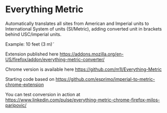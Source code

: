 # Everything Metric
 
Automatically translates all sites from American and Imperial units to International System of units (SI/Metric), adding converted unit in brackets behind USC/imperial units.

Example: 10 feet (3 m)˜

Extension published here
https://addons.mozilla.org/en-US/firefox/addon/everything-metric-converter/

Chrome version is available here https://github.com/m1l/Everything-Metric

Starting code based on https://github.com/esprimo/imperial-to-metric-chrome-extension

You can test conversion in action at
https://www.linkedin.com/pulse/everything-metric-chrome-firefox-milos-paripovic/
